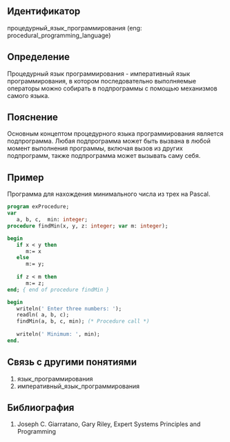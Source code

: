 ## Идентификатор

процедурный_язык_программирования (eng: procedural_programming_language)

## Определение

Процедурный язык программирования - императивный язык программирования, в котором последовательно выполняемые операторы можно собирать в подпрограммы с помощью механизмов самого языка.

## Пояснение

Основным концептом процедурного языка программирования является подпрограмма. Любая подпрограмма может быть вызвана в любой момент выполнения программы, включая вызов из других подпрограмм, также подпрограмма может вызывать саму себя.

## Пример

Программа для нахождения минимального числа из трех на Pascal.

~~~Pascal
program exProcedure;
var
   a, b, c,  min: integer;
procedure findMin(x, y, z: integer; var m: integer); 

begin
   if x < y then
      m:= x
   else
      m:= y;
   
   if z < m then
      m:= z;
end; { end of procedure findMin }  

begin
   writeln(' Enter three numbers: ');
   readln( a, b, c);
   findMin(a, b, c, min); (* Procedure call *)
   
   writeln(' Minimum: ', min);
end.
~~~

## Связь с другими понятиями

1. язык_программирования
2. императивный_язык_программирования

## Библиография

1. Joseph C. Giarratano, Gary Riley, Expert Systems Principles and Programming